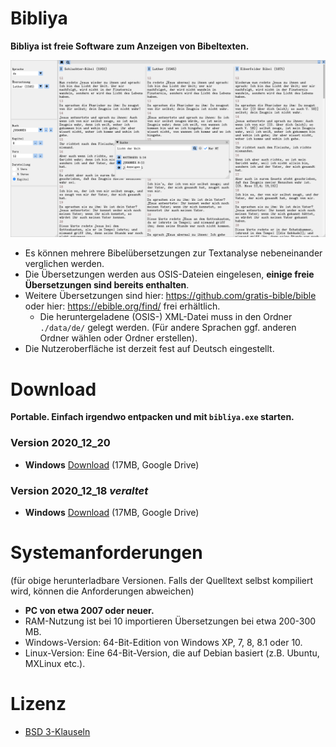 # Bibliya

**Bibliya ist freie Software zum Anzeigen von Bibeltexten.**

![bildschirmfoto](/screenshot.png)

+ Es können mehrere Bibelübersetzungen zur Textanalyse nebeneinander verglichen werden.
+ Die Übersetzungen werden aus OSIS-Dateien eingelesen, **einige freie Übersetzungen sind bereits enthalten**. 
+ Weitere Übersetzungen sind hier: https://github.com/gratis-bible/bible oder hier: https://ebible.org/find/ frei erhältlich.
    + Die heruntergeladene (OSIS-) XML-Datei muss in den Ordner `./data/de/` gelegt werden. (Für andere Sprachen ggf. anderen Ordner wählen oder Ordner erstellen).
+ Die Nutzeroberfläche ist derzeit fest auf Deutsch eingestellt.

# Download
**Portable. Einfach irgendwo entpacken und mit `bibliya.exe` starten.**

### Version 2020_12_20
+ **Windows** [Download](https://drive.google.com/file/d/1rGpm8_RG0LJr9876c9H61oPlWD6WYFYY) (17MB, Google Drive)

### Version 2020_12_18 _veraltet_
+ **Windows** [Download](https://drive.google.com/file/d/19nk4hd9sUFcNDow1cXqgNTKCZw8h7WGe) (17MB, Google Drive)

# Systemanforderungen
(für obige herunterladbare Versionen. Falls der Quelltext selbst kompiliert wird, können die Anforderungen abweichen)
+ **PC von etwa 2007 oder neuer.**
+ RAM-Nutzung ist bei 10 importieren Übersetzungen bei etwa 200-300 MB.
+ Windows-Version: 64-Bit-Edition von Windows XP, 7, 8, 8.1 oder 10.
+ Linux-Version: Eine 64-Bit-Version, die auf Debian basiert (z.B. Ubuntu, MXLinux etc.).

# Lizenz
+ [BSD 3-Klauseln](LICENSE)

